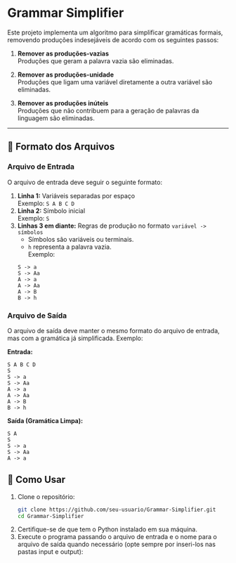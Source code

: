 # Grammar Simplifier

Este projeto implementa um algoritmo para simplificar gramáticas formais, removendo produções indesejáveis de acordo com os seguintes passos:

1. **Remover as produções-vazias**  
   Produções que geram a palavra vazia são eliminadas.

2. **Remover as produções-unidade**  
   Produções que ligam uma variável diretamente a outra variável são eliminadas.

3. **Remover as produções inúteis**  
   Produções que não contribuem para a geração de palavras da linguagem são eliminadas.

---

## 📂 Formato dos Arquivos

### Arquivo de Entrada
O arquivo de entrada deve seguir o seguinte formato:

1. **Linha 1:** Variáveis separadas por espaço  
    Exemplo: `S A B C D`
2. **Linha 2:** Símbolo inicial  
    Exemplo: `S`
3. **Linhas 3 em diante:** Regras de produção no formato `variável -> símbolos`  
    - Símbolos são variáveis ou terminais.  
    - `h` representa a palavra vazia.  
    Exemplo:  
    ```text
    S -> a
    S -> Aa
    A -> a
    A -> Aa
    A -> B
    B -> h
    ```
### Arquivo de Saída
O arquivo de saída deve manter o mesmo formato do arquivo de entrada, mas com a gramática já simplificada. Exemplo:

**Entrada:**
```text
S A B C D
S
S -> a
S -> Aa
A -> a
A -> Aa
A -> B
B -> h
```

**Saída (Gramática Limpa):**
```text
S A
S
S -> a
S -> Aa
A -> a
```

## 🚀 Como Usar
1. Clone o repositório:
    ```bash
    git clone https://github.com/seu-usuario/Grammar-Simplifier.git
    cd Grammar-Simplifier
    ```
2. Certifique-se de que tem o Python instalado em sua máquina.
3. Execute o programa passando o arquivo de entrada e o nome para o arquivo de saída quando necessário (opte sempre por inseri-los nas pastas input e output):
